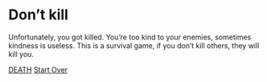 # Don’t kill

Unfortunately, you got killed. You’re too kind to your enemies, sometimes kindness is useless. This is a survival game, if you don’t kill others, they will kill you.

[DEATH](26-death.md)       [Start Over](../README.md)
